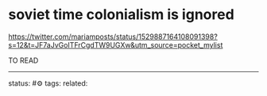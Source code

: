 # soviet time colonialism is ignored
https://twitter.com/mariamposts/status/1529887164108091398?s=12&t=JF7aJvGoITFrCgdTW9UGXw&utm_source=pocket_mylist

TO READ


---
status: #⚙️ 
tags: 
related: 